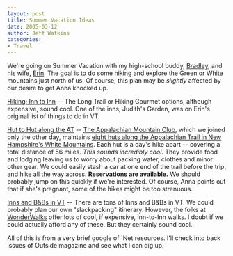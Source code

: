 ```yaml
---
layout: post
title: Summer Vacation Ideas
date: 2005-03-12
author: Jeff Watkins
categories:
- Travel
---
```


We're going on Summer Vacation with my high-school buddy, [Bradley](http://faculty.wiu.edu/CB-Dilger/), and his wife, [Erin](http://homepage.macomb.com/~erine/). The goal is to do some hiking and explore the Green or White mountains just north of us. Of course, this plan may be *slightly* affected by our desire to get Anna knocked up.

[Hiking: Inn to Inn](http://www.inntoinn.com/self_hike.htm) -- The Long Trail or Hiking Gourmet options, although expensive, sound cool. One of the inns, Judith's Garden, was on Erin's original list of things to do in VT.

[Hut to Hut along the AT](http://gorp.away.com/gorp/location/nh/hik_hut.htm) -- [The Appalachian Mountain Club](http://www.outdoors.org/), which we joined only the other day, maintains [eight huts along the Appalachian Trail in New Hampshire's White Mountains](http://www.outdoors.org/lodging/huts/index.cfm). Each hut is a day's hike apart -- covering a total distance of 56 miles. *This sounds incredibly cool.* They provide food and lodging leaving us to worry about packing water, clothes and minor other gear. We could easily stash a car at one end of the trail before the trip, and hike all the way across. **Reservations are available.** We should probably jump on this quickly if we're interested. Of course, Anna points out that if she's pregnant, some of the hikes might be too strenuous.

[Inns and B&Bs in VT](http://www.a1trails.com/lodging/ldgvt.html) -- There are tons of Inns and B&Bs in VT. We could probably plan our own "slackpacking" itinerary. However, the folks at [WonderWalks](http://www.wonderwalks.com/tours.htm) offer lots of cool, if expensive, Inn-to-Inn walks. I doubt if we could actually afford any of these. But they certainly sound cool.

All of this is from a very brief google of `Net resources. I'll check into back issues of Outside magazine and see what I can dig up.